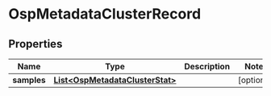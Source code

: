 # OspMetadataClusterRecord

## Properties
Name | Type | Description | Notes
------------ | ------------- | ------------- | -------------
**samples** | [**List&lt;OspMetadataClusterStat&gt;**](OspMetadataClusterStat.md) |  |  [optional]
